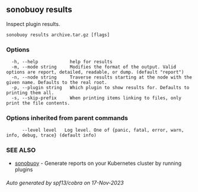 ## sonobuoy results

Inspect plugin results.

```
sonobuoy results archive.tar.gz [flags]
```

### Options

```
  -h, --help            help for results
  -m, --mode string     Modifies the format of the output. Valid options are report, detailed, readable, or dump. (default "report")
  -n, --node string     Traverse results starting at the node with the given name. Defaults to the real root.
  -p, --plugin string   Which plugin to show results for. Defaults to printing them all.
  -s, --skip-prefix     When printing items linking to files, only print the file contents.
```

### Options inherited from parent commands

```
      --level level   Log level. One of {panic, fatal, error, warn, info, debug, trace} (default info)
```

### SEE ALSO

* [sonobuoy](sonobuoy.md)	 - Generate reports on your Kubernetes cluster by running plugins

###### Auto generated by spf13/cobra on 17-Nov-2023
